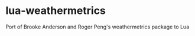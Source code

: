 lua-weathermetrics
==================

Port of Brooke Anderson and Roger Peng's weathermetrics package to Lua